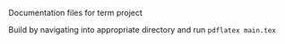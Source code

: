 Documentation files for term project

Build by navigating into appropriate directory and run `pdflatex main.tex`